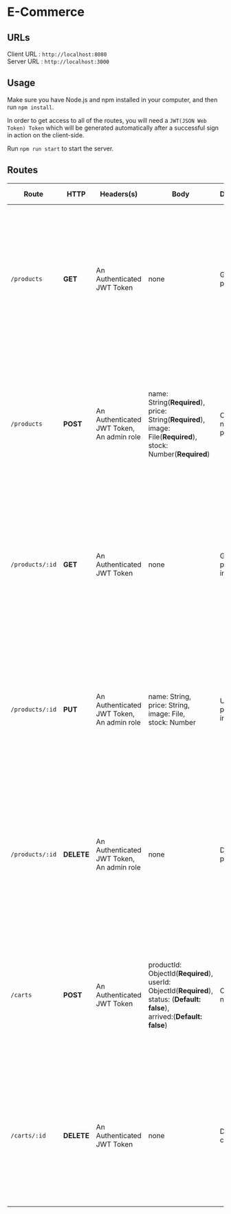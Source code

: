 # E-Commerce
## URLs

Client URL : `http://localhost:8080`<br>
Server URL : `http://localhost:3000`

## Usage

Make sure you have Node.js and npm installed in your computer, and then run `npm install`.

In order to get access to all of the routes, you will need a `JWT(JSON Web Token) Token` which will be generated automatically after a successful sign in action on the client-side.

Run `npm run start` to start the server.

## Routes

| Route           | HTTP       | Headers(s)                                           | Body                                                         | Description                   | Success Case                                                 | Error Case                           |
| --------------- | ---------- | ---------------------------------------------------- | ------------------------------------------------------------ | ----------------------------- | ------------------------------------------------------------ | ------------------------------------ |
| `/products`| **GET**| An Authenticated JWT Token| none| Get all product list| Show all the product list in `array of object` :<br> [{ _id: ObjectId,<br> name: String,<br> price: String,<br>image: String,<br>stock: Number}...]<br> with status code 200 | Status code: 500 or 409, Error info in JSON |
| `/products`| **POST**| An Authenticated JWT Token,<br> An admin role | name: String(**Required**),<br>price: String(**Required**),<br>image: File(**Required**),<br>stock: Number(**Required**) | Create a new product | Show the created product in `object` :<br> { _id: ObjectId,<br> name: String,<br> price: String,<br>image: String,<br>stock: Number}<br> with status code 201 | Status code: 500 or 409, Error info in JSON |
| `/products/:id` | **GET** | An Authenticated JWT Token | none | Get a single product info | Show the product info in `object` :<br> { _id: ObjectId,<br> name: String,<br> price: String,<br>image: String,<br>stock: Number}<br> with status code 200 | Status code: 500 or 409, Error info in JSON |
| `/products/:id` | **PUT** | An Authenticated JWT Token,<br> An admin role | name: String,<br>price: String,<br>image: File,<br>stock: Number | Update a product information | Show the updated product's info in `object` :<br> { _id: ObjectId,<br> name: String,<br> price: String,<br>image: String,<br>stock: Number} with status code 200 | Status code: 500 or 409, Error info in JSON |
| `/products/:id` | **DELETE** | An Authenticated JWT Token,<br> An admin role  | none | Delete an product | Show the deleted product in `object` :<br> { _id: ObjectId,<br> name: String,<br> price: String,<br>image: String,<br>stock: Number} with status code 200 | Status code: 500 or 409, Error info in JSON |
| `/carts`| **POST**| An Authenticated JWT Token | productId: ObjectId(**Required**),<br>userId: ObjectId(**Required**),<br>status: (**Default: false**),<br>arrived:(**Default: false**)| Create a new cart | Show the created cart in `object` :<br> { _id: ObjectId,<br>productId: ObjectId,<br>userId: ObjectId,<br>status: false,<br>arrived: false }<br> with status code 201 | Status code: 500 or 409, Error info in JSON |
| `/carts/:id`| **DELETE**| An Authenticated JWT Token | none | Delete a cart | Show the deleted cart in `object` :<br> { _id: ObjectId,<br>productId: ObjectId,<br>userId: ObjectId,<br>status: false,<br>arrived: false } with status code 200 | Status code: 500, Error info in JSON |